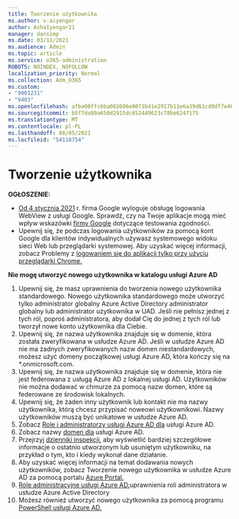 ```yaml
---
title: Tworzenie użytkownika
ms.author: v-aiyengar
author: AshaIyengar21
manager: dansimp
ms.date: 03/11/2021
ms.audience: Admin
ms.topic: article
ms.service: o365-administration
ROBOTS: NOINDEX, NOFOLLOW
localization_priority: Normal
ms.collection: Adm_O365
ms.custom:
- "9003231"
- "9403"
ms.openlocfilehash: afba00ffc6ba082606e0071b41e2917b11e6a39d61cd0df7e468f0238f2ed8e8
ms.sourcegitcommit: b5f7da89a650d2915dc652449623c78be6247175
ms.translationtype: MT
ms.contentlocale: pl-PL
ms.lasthandoff: 08/05/2021
ms.locfileid: "54118754"
---
```

# <a name="create-user"></a>Tworzenie użytkownika

**OGŁOSZENIE:**

- [Od 4 stycznia 2021](/azure/active-directory/external-identities/google-federation#deprecation-of-webview-sign-in-support) r. firma Google wyloguje obsługę logowania WebView z usługi Google. Sprawdź, czy na Twoje aplikacje mogą mieć wpływ wskazówki [firmy Google](https://go.microsoft.com/fwlink/?linkid=2157323) dotyczące testowania zgodności.
- Upewnij się, że podczas logowania użytkowników za pomocą kont Google dla klientów indywidualnych używasz systemowego widoku sieci Web lub przeglądarki systemowej. Aby uzyskać więcej informacji, zobacz Problemy z [logowaniem się do aplikacji tylko przy użyciu przeglądarki Chrome.](/office365/troubleshoot/miscellaneous/chrome-behavior-affects-applications)

**Nie mogę utworzyć nowego użytkownika w katalogu usługi Azure AD**

1. Upewnij się, że masz uprawnienia do tworzenia nowego użytkownika standardowego. Nowego użytkownika standardowego może utworzyć tylko administrator globalny Azure Active Directory administrator globalny lub administrator użytkownika w UAD. Jeśli nie pełnisz jednej z tych ról, poproś administratora, aby dodał Cię do jednej z tych ról lub tworzył nowe konto użytkownika dla Ciebie.
1. Upewnij się, że nazwa użytkownika znajduje się w domenie, która została zweryfikowana w usłudze Azure AD. Jeśli w usłudze Azure AD nie ma żadnych zweryfikowanych nazw domen niestandardowych, możesz użyć domeny początkowej usługi Azure AD, która kończy się na *.onmicrosoft.com.
1. Upewnij się, że nazwa użytkownika znajduje się w domenie, która nie jest federowana z usługą Azure AD z lokalnej usługi AD. Użytkowników nie można dodawać w chmurze za pomocą nazw domen, które są federowane ze środowisk lokalnych.
1. Upewnij się, że żaden inny użytkownik lub kontakt nie ma nazwy użytkownika, którą chcesz przypisać noweowi użytkownikowi. Nazwy użytkowników muszą być unikatowe w usłudze Azure AD.
1. Zobacz [Role i administratorzy usługi Azure AD dla](https://portal.azure.com/#blade/Microsoft_AAD_IAM/ActiveDirectoryMenuBlade/RolesAndAdministrators) usługi Azure AD.
1. Zobacz nazwy [domen dla](https://portal.azure.com/#blade/Microsoft_AAD_IAM/ActiveDirectoryMenuBlade/RolesAndAdministrators) usługi Azure AD.
1. Przejrzyj [dzienniki inspekcji,](https://portal.azure.com/#blade/Microsoft_AAD_IAM/ActiveDirectoryMenuBlade/RolesAndAdministrators) aby wyświetlić bardziej szczegółowe informacje o ostatnio utworzonym lub usuniętym użytkowniku, na przykład o tym, kto i kiedy wykonał dane działanie.
1. Aby uzyskać więcej informacji na temat dodawania nowych użytkowników, zobacz Tworzenie nowego użytkownika w usłudze Azure AD za pomocą portalu [Azure Portal.](/azure/active-directory/active-directory-users-create-azure-portal)
1. [Role administracyjne usługi Azure AD:](/azure/active-directory/active-directory-assign-admin-roles)uprawnienia roli administratora w usłudze Azure Active Directory
1. Możesz również utworzyć nowego użytkownika za pomocą programu [PowerShell usługi Azure AD.](/powershell/module/azuread/new-azureaduser?view=azureadps-2.0)
